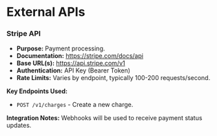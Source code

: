 # External APIs

### Stripe API
- **Purpose:** Payment processing.
- **Documentation:** https://stripe.com/docs/api
- **Base URL(s):** https://api.stripe.com/v1
- **Authentication:** API Key (Bearer Token)
- **Rate Limits:** Varies by endpoint, typically 100-200 requests/second.

**Key Endpoints Used:**
- `POST /v1/charges` - Create a new charge.

**Integration Notes:** Webhooks will be used to receive payment status updates.